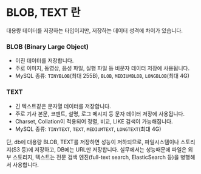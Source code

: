 # BLOB, TEXT 란
대용량 데이터를 저장하는 타입이지만, 저장하는 데이터 성격에 차이가 있습니다. 

### BLOB (Binary Large Object)
* 이진 데이터를 저장합니다.
* 주로 이미지, 동영상, 음성 파일, 실행 파일 등 비문자 데이터 저장에 사용됩니다.
* MySQL 종류: `TINYBLOB`(최대 255B), `BLOB`, `MEDIUMBLOB`, `LONGBLOB`(최대 4G)

### TEXT
* 긴 텍스트같은 문자열 데이터를 저장합니다.
* 주로 기사 본문, 코멘트, 설명, 로그 메시지 등 문자 데이터 저장에 사용됩니다.
* Charset, Collation이 적용되어 정렬, 비교, LIKE 검색이 가능해집니다.
* MySQL 종류: `TINYTEXT`, `TEXT`, `MEDIUMTEXT`, `LONGTEXT`(최대 4G)

단, db에 대용량 BLOB, TEXT를 저장하면 성능이 저하되므로, 파일시스템이나 스토리지(S3 등)에 저장하고, DB에는 URL만 저장합니다. 
실무에서는 성능때문에 파일은 외부 스토리지, 텍스트는 전문 검색 엔진(full-text search, ElasticSearch 등)을 병행해서 사용합니다. 
